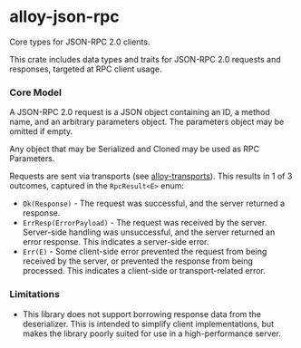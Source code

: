 # alloy-json-rpc

Core types for JSON-RPC 2.0 clients.

This crate includes data types and traits for JSON-RPC 2.0 requests and
responses, targeted at RPC client usage.

### Core Model

<!-- TODO: More links and real doctests -->

A JSON-RPC 2.0 request is a JSON object containing an ID, a method name, and
an arbitrary parameters object. The parameters object may be omitted if empty.

Any object that may be Serialized and Cloned may be used as RPC Parameters.

Requests are sent via transports (see [alloy-transports]). This results in 1 of
3 outcomes, captured in the `RpcResult<E>` enum:

- `Ok(Response)` - The request was successful, and the server returned a
  response.
- `ErrResp(ErrorPayload)` - The request was received by the server. Server-side
  handling was unsuccessful, and the server returned an error response. This
  indicates a server-side error.
- `Err(E)` - Some client-side error prevented the request from being received
  by the server, or prevented the response from being processed. This indicates a client-side or transport-related error.

[alloy-transports]: ../transports

### Limitations

- This library does not support borrowing response data from the deserializer.
  This is intended to simplify client implementations, but makes the library
  poorly suited for use in a high-performance server.
